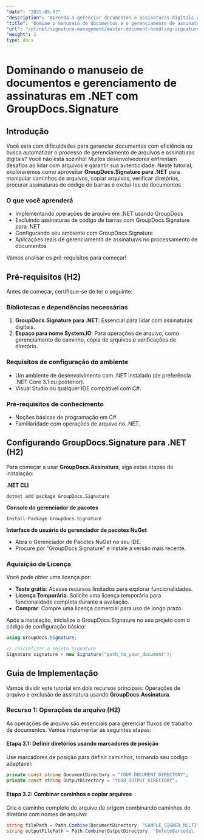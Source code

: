 ```yaml
---
"date": "2025-05-07"
"description": "Aprenda a gerenciar documentos e assinaturas digitais com eficiência em .NET usando o GroupDocs.Signature. Automatize operações de arquivo, pesquise e exclua assinaturas de código de barras."
"title": "Domine o manuseio de documentos e o gerenciamento de assinaturas em .NET com GroupDocs.Signature"
"url": "/pt/net/signature-management/master-document-handling-signature-management-dotnet/"
"weight": 1
type: docs
---
```

# Dominando o manuseio de documentos e gerenciamento de assinaturas em .NET com GroupDocs.Signature

## Introdução

Você está com dificuldades para gerenciar documentos com eficiência ou busca automatizar o processo de gerenciamento de arquivos e assinaturas digitais? Você não está sozinho! Muitos desenvolvedores enfrentam desafios ao lidar com arquivos e garantir sua autenticidade. Neste tutorial, exploraremos como aproveitar **GroupDocs.Signature para .NET** para manipular caminhos de arquivos, copiar arquivos, verificar diretórios, procurar assinaturas de código de barras e excluí-los de documentos.

### O que você aprenderá

- Implementando operações de arquivo em .NET usando GroupDocs
- Excluindo assinaturas de código de barras com GroupDocs.Signature para .NET
- Configurando seu ambiente com GroupDocs.Signature
- Aplicações reais de gerenciamento de assinaturas no processamento de documentos

Vamos analisar os pré-requisitos para começar!

## Pré-requisitos (H2)

Antes de começar, certifique-se de ter o seguinte:

### Bibliotecas e dependências necessárias

1. **GroupDocs.Signature para .NET**: Essencial para lidar com assinaturas digitais.
2. **Espaço para nome System.IO**: Para operações de arquivo, como gerenciamento de caminho, cópia de arquivos e verificações de diretório.

### Requisitos de configuração do ambiente

- Um ambiente de desenvolvimento com .NET instalado (de preferência .NET Core 3.1 ou posterior).
- Visual Studio ou qualquer IDE compatível com C#.

### Pré-requisitos de conhecimento

- Noções básicas de programação em C#.
- Familiaridade com operações de arquivo no .NET.

## Configurando GroupDocs.Signature para .NET (H2)

Para começar a usar **GroupDocs.Assinatura**, siga estas etapas de instalação:

**.NET CLI**
```
dotnet add package GroupDocs.Signature
```

**Console do gerenciador de pacotes**
```
Install-Package GroupDocs.Signature
```

**Interface do usuário do gerenciador de pacotes NuGet**

- Abra o Gerenciador de Pacotes NuGet no seu IDE.
- Procure por "GroupDocs.Signature" e instale a versão mais recente.

### Aquisição de Licença

Você pode obter uma licença por:

- **Teste grátis**: Acesse recursos limitados para explorar funcionalidades.
- **Licença Temporária**: Solicite uma licença temporária para funcionalidade completa durante a avaliação.
- **Comprar**: Compre uma licença comercial para uso de longo prazo.

Após a instalação, inicialize o GroupDocs.Signature no seu projeto com o código de configuração básico:

```csharp
using GroupDocs.Signature;

// Inicializar o objeto Signature
Signature signature = new Signature("path_to_your_document");
```

## Guia de Implementação

Vamos dividir este tutorial em dois recursos principais: Operações de arquivo e exclusão de assinatura usando **GroupDocs.Assinatura**.

### Recurso 1: Operações de arquivo (H2)

As operações de arquivo são essenciais para gerenciar fluxos de trabalho de documentos. Vamos implementar as seguintes etapas:

#### Etapa 3.1: Definir diretórios usando marcadores de posição

Use marcadores de posição para definir caminhos, tornando seu código adaptável:

```csharp
private const string DocumentDirectory = "YOUR_DOCUMENT_DIRECTORY";
private const string OutputDirectory = "YOUR_OUTPUT_DIRECTORY";
```

#### Etapa 3.2: Combinar caminhos e copiar arquivos

Crie o caminho completo do arquivo de origem combinando caminhos de diretório com nomes de arquivo:

```csharp
string filePath = Path.Combine(DocumentDirectory, "SAMPLE_SIGNED_MULTI");
string outputFilePath = Path.Combine(OutputDirectory, "DeleteBarcode\